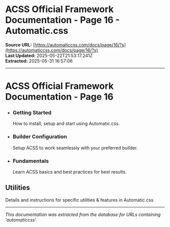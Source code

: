 # ACSS Official Framework Documentation - Page 16 - Automatic.css

**Source URL:** [https://automaticcss.com/docs/page/16/?s](https://automaticcss.com/docs/page/16/?s)  
**Last Updated:** 2025-05-22T21:53:17.241Z  
**Extracted:** 2025-05-31 16:57:06

---

# ACSS Official Framework Documentation - Page 16

*   ### Getting Started
    
    How to install, setup and start using Automatic.css.
    
*   ### Builder Configuration
    
    Setup ACSS to work seamlessly with your preferred builder.
    
*   ### Fundamentals
    
    Learn ACSS basics and best practices for best results.
    

## Utilities

Details and instructions for specific utilities & features in Automatic.css

---

*This documentation was extracted from the database for URLs containing 'automaticcss'*

